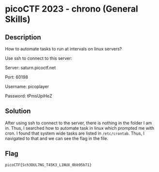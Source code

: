 # picoCTF 2023 - chrono (General Skills)

## Description 

How to automate tasks to run at intervals on linux servers?

Use ssh to connect to this server:

Server: saturn.picoctf.net

Port: 60198

Username: picoplayer 

Password: tPmsUpiHeZ

## Solution 

After using ssh to connect to the server, there is nothing in the folder I am in. 
Thus, I searched how to automate task in linux which prompted me with cron. 
I found that system wide tasks are listed in `/etc/crontab`. 
Thus, I navigated to that and we can see the flag in the file. 

## Flag 

`picoCTF{Sch3DUL7NG_T45K3_L1NUX_0bb95b71}`